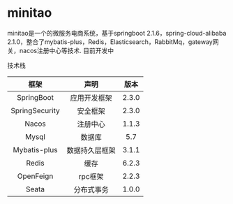 # minitao
minitao是一个的微服务电商系统，基于springboot 2.1.6，spring-cloud-alibaba 2.1.0，整合了mybatis-plus，Redis，Elasticsearch，RabbitMq，gateway网关，nacos注册中心等技术.    目前开发中


技术栈

|      框架      |      声明      | 版本  |
| :------------: | :------------: | :---: |
|   SpringBoot   |  应用开发框架  | 2.3.0 |
| SpringSecurity |    安全框架    | 2.3.0 |
|     Nacos      |    注册中心    | 1.1.3 |
|     Mysql      |     数据库     |  5.7  |
|  Mybatis-plus  | 数据持久层框架 | 3.1.1 |
|     Redis      |      缓存      | 6.2.3 |
|   OpenFeign    |    rpc框架     | 2.2.3 |
|     Seata      |   分布式事务   | 1.0.0 |



